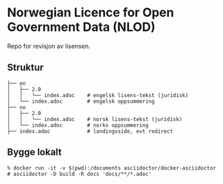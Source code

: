 # Norwegian Licence for Open Government Data (NLOD)

Repo for revisjon av lisensen.

## Struktur
```
├── en
│   ├── 2.0
│   │   └── index.adoc    # engelsk lisens-tekst (juridisk)
│   └── index.adoc        # engelsk oppsummering
├── no
│   ├── 2.0
│   │   └── index.adoc    # norsk lisens-tekst (juridisk)
│   └── index.adoc        # norks oppsummering
├── index.adoc            # landingsside, evt redirect
```

## Bygge lokalt
```
% docker run -it -v $(pwd):/documents asciidoctor/docker-asciidoctor
# asciidoctor -D build -R docs 'docs/**/*.adoc'
```
